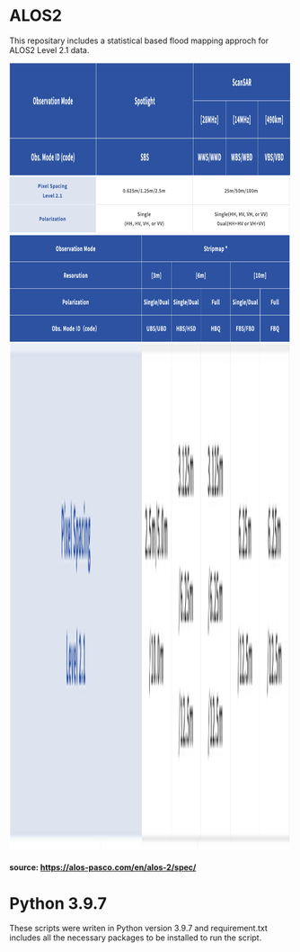 # ALOS2

This repositary includes a statistical based flood mapping approch for ALOS2 Level 2.1 data.

<img src="./images/obsmode_topic1.png"  width="500" height="200">
<img src="./images/obsmode1.png"  width="500" height="100">
<img src="./images/obsmode_topic2.png"  width="500" height="190">
<img src="./images/obsmode2.png"  width="500" height="900">

#### source: https://alos-pasco.com/en/alos-2/spec/

# Python 3.9.7

These scripts were writen in Python version 3.9.7 and requirement.txt includes all the necessary packages to be installed  to run the script.

